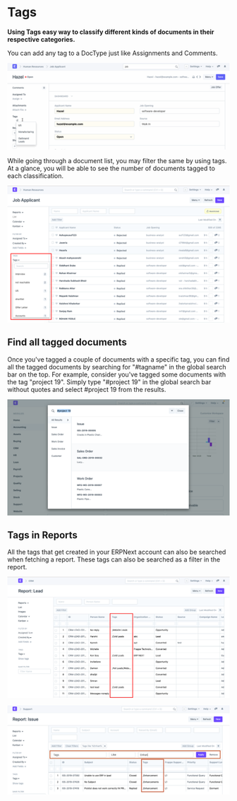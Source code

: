 
# Tags



**Using Tags easy way to classify different kinds of documents in their respective categories.**


You can add any tag to a DocType just like Assignments and Comments.


![Tags](/files/using-tags-1.gif)


While going through a document list, you may filter the same by using tags. At a glance, you will be able to see the number of documents tagged to each classification.


![Tags](/files/using-tags-2.png)


## Find all tagged documents


Once you've tagged a couple of documents with a specific tag, you can find all the tagged documents by searching for "#tagname" in the global search bar on the top. For example, consider you've tagged some documents with the tag "project 19". Simply type "#project 19" in the global search bar without quotes and select #project 19 from the results.


![Tags](/files/find-tagged-documents.png)


## Tags in Reports


All the tags that get created in your ERPNext account can also be searched when fetching a report. These tags can also be searched as a filter in the report.


![Tags](/files/using-tags-5.png)


![Tags](/files/using-tags-6.png)




